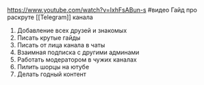 https://www.youtube.com/watch?v=IxhFsABun-s
#видео
Гайд про раскруте [[Telegram]] канала
1. Добавление всех друзей и знакомых
2. Писать крутые гайды
3. Писать от лица канала в чаты
4. Взаимная подписка с другими админами
5. Работать модератором в чужих каналах
6. Пилить шорцы на ютубе
7. Делать годный контент